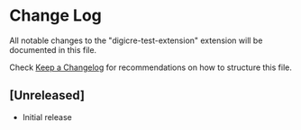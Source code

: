 # Change Log

All notable changes to the "digicre-test-extension" extension will be documented in this file.

Check [Keep a Changelog](http://keepachangelog.com/) for recommendations on how to structure this file.

## [Unreleased]

- Initial release